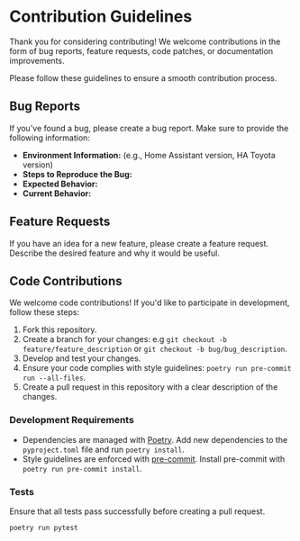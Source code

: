 # Contribution Guidelines

Thank you for considering contributing! We welcome contributions in the form of bug reports, feature requests, code patches, or documentation improvements.

Please follow these guidelines to ensure a smooth contribution process.

## Bug Reports

If you've found a bug, please create a bug report. Make sure to provide the following information:

- **Environment Information:** (e.g., Home Assistant version, HA Toyota version)
- **Steps to Reproduce the Bug:**
- **Expected Behavior:**
- **Current Behavior:**

## Feature Requests

If you have an idea for a new feature, please create a feature request. Describe the desired feature and why it would be useful.

## Code Contributions

We welcome code contributions! If you'd like to participate in development, follow these steps:

1. Fork this repository.
2. Create a branch for your changes: e.g `git checkout -b feature/feature_description` or `git checkout -b bug/bug_description`.
3. Develop and test your changes.
4. Ensure your code complies with style guidelines: `poetry run pre-commit run --all-files`.
5. Create a pull request in this repository with a clear description of the changes.

### Development Requirements

- Dependencies are managed with [Poetry](https://python-poetry.org/). Add new dependencies to the `pyproject.toml` file and run `poetry install`.
- Style guidelines are enforced with [pre-commit](https://pre-commit.com/). Install pre-commit with `poetry run pre-commit install`.

### Tests

Ensure that all tests pass successfully before creating a pull request.

```bash
poetry run pytest
```
